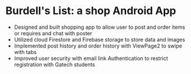 # Burdell's List: a shop Android App
* Designed and built shopping app to allow user to post and order items or requires and chat with poster
* Utilized cloud Firestore and Firebase storage to store data and images
* Implemented post history and order history with ViewPage2 to swipe with tabs
* Improved user security with email link Authentication to restrict registration with Gatech students
